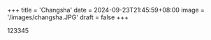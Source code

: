 +++
title = 'Changsha'
date = 2024-09-23T21:45:59+08:00
image = '/images/changsha.JPG'
draft = false
+++

123345